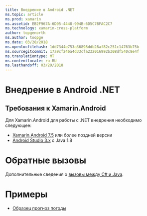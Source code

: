 ```yaml
---
title: Внедрение в Android .NET
ms.topic: article
ms.prod: xamarin
ms.assetid: EB2F967A-6D95-4448-994B-6D5C7BFAC2C7
ms.technology: xamarin-cross-platform
author: topgenorth
ms.author: toopge
ms.date: 03/28/2018
ms.openlocfilehash: 1dd7344e753a36898ddb28af82c251c14763b75b
ms.sourcegitcommit: 17a9cf246a4d33cfa232016992b308df540c8e4f
ms.translationtype: MT
ms.contentlocale: ru-RU
ms.lasthandoff: 03/29/2018
---
```

# <a name="net-embedding-on-android"></a>Внедрение в Android .NET

## <a name="xamarinandroid-requirements"></a>Требования к Xamarin.Android

Для Xamarin.Android для работы с .NET внедрения необходимо следующее:

* [Xamarin.Android 7.5](https://www.visualstudio.com/xamarin/) или более поздней версии
* [Android Studio 3.x](https://developer.android.com/studio/index.html) с Java 1.8

# <a name="callbacks"></a>Обратные вызовы

Дополнительные сведения о [вызовы между C# и Java](callbacks.md).

# <a name="samples"></a>Примеры

* [Образец прогноз погоды](https://github.com/jamesmontemagno/embeddinator-weather)
